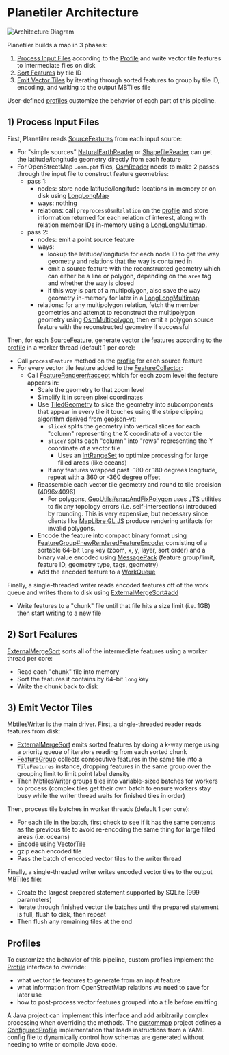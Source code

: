 # Planetiler Architecture

![Architecture Diagram](diagrams/architecture.png)

Planetiler builds a map in 3 phases:

1. [Process Input Files](#1-process-input-files) according to the [Profile](#profiles) and write vector tile features to
   intermediate files on disk
2. [Sort Features](#2-sort-features) by tile ID
3. [Emit Vector Tiles](#3-emit-vector-tiles) by iterating through sorted features to group by tile ID, encoding, and
   writing to the output MBTiles file

User-defined [profiles](#profiles) customize the behavior of each part of this pipeline.

## 1) Process Input Files

First, Planetiler
reads [SourceFeatures](planetiler-core/src/main/java/com/onthegomap/planetiler/reader/SourceFeature.java)
from each input source:

- For "simple
  sources" [NaturalEarthReader](planetiler-core/src/main/java/com/onthegomap/planetiler/reader/NaturalEarthReader.java)
  or [ShapefileReader](planetiler-core/src/main/java/com/onthegomap/planetiler/reader/ShapefileReader.java) can get the
  latitude/longitude geometry directly from each feature
- For OpenStreetMap `.osm.pbf` files,
  [OsmReader](planetiler-core/src/main/java/com/onthegomap/planetiler/reader/osm/OsmReader.java)
  needs to make 2 passes through the input file to construct feature geometries:
  - pass 1:
    - nodes: store node latitude/longitude locations in-memory or on disk
      using [LongLongMap](planetiler-core/src/main/java/com/onthegomap/planetiler/collection/LongLongMap.java)
    - ways: nothing
    - relations: call `preprocessOsmRelation` on the [profile](#profiles) and store information returned for each
      relation of
      interest, along with relation member IDs in-memory using
      a [LongLongMultimap](planetiler-core/src/main/java/com/onthegomap/planetiler/collection/LongLongMultimap.java).
  - pass 2:
    - nodes: emit a point source feature
    - ways:
      - lookup the latitude/longitude for each node ID to get the way geometry and relations that the way is contained
        in
      - emit a source feature with the reconstructed geometry which can either be a line or polygon, depending on
        the `area` tag and whether the way is closed
      - if this way is part of a multipolygon, also save the way geometry in-memory for later in
        a [LongLongMultimap](planetiler-core/src/main/java/com/onthegomap/planetiler/collection/LongLongMultimap.java)
    - relations: for any multipolygon relation, fetch the member geometries and attempt to reconstruct the multipolygon
      geometry
      using [OsmMultipolygon](planetiler-core/src/main/java/com/onthegomap/planetiler/reader/osm/OsmMultipolygon.java),
      then emit a polygon source feature with the reconstructed geometry if successful

Then, for each [SourceFeature](planetiler-core/src/main/java/com/onthegomap/planetiler/reader/SourceFeature.java),
generate vector tile features according to the [profile](#profiles) in a worker thread (default 1 per core):

- Call `processFeature` method on the [profile](#profiles) for each source feature
- For every vector tile feature added to
  the [FeatureCollector](planetiler-core/src/main/java/com/onthegomap/planetiler/FeatureCollector.java):
  - Call [FeatureRenderer#accept](planetiler-core/src/main/java/com/onthegomap/planetiler/render/FeatureRenderer.java)
    which for each zoom level the feature appears in:
    - Scale the geometry to that zoom level
    - Simplify it in screen pixel coordinates
    - Use [TiledGeometry](planetiler-core/src/main/java/com/onthegomap/planetiler/render/TiledGeometry.java)
      to slice the geometry into subcomponents that appear in every tile it touches using the stripe clipping algorithm
      derived from [geojson-vt](https://github.com/mapbox/geojson-vt):
      - `sliceX` splits the geometry into vertical slices for each "column" representing the X coordinate of a vector
        tile
      - `sliceY` splits each "column" into "rows" representing the Y coordinate of a vector tile
        - Uses an [IntRangeSet](planetiler-core/src/main/java/com/onthegomap/planetiler/collection/IntRangeSet.java) to
          optimize processing for large filled areas (like oceans)
      - If any features wrapped past -180 or 180 degrees longitude, repeat with a 360 or -360 degree offset
    - Reassemble each vector tile geometry and round to tile precision (4096x4096)
      - For
        polygons, [GeoUtils#snapAndFixPolygon](planetiler-core/src/main/java/com/onthegomap/planetiler/geo/GeoUtils.java)
        uses [JTS](https://github.com/locationtech/jts) utilities to fix any topology errors (i.e. self-intersections)
        introduced by rounding. This is very expensive, but necessary since clients
        like [MapLibre GL JS](https://github.com/maplibre/maplibre-gl-js) produce rendering artifacts for invalid
        polygons.
    - Encode the feature into compact binary format
      using [FeatureGroup#newRenderedFeatureEncoder](planetiler-core/src/main/java/com/onthegomap/planetiler/collection/FeatureGroup.java)
      consisting of a sortable 64-bit `long` key (zoom, x, y, layer, sort order) and a binary value encoded
      using [MessagePack](https://msgpack.org/) (feature group/limit, feature ID, geometry type, tags, geometry)
    - Add the encoded feature to
      a [WorkQueue](planetiler-core/src/main/java/com/onthegomap/planetiler/worker/WorkQueue.java)

Finally, a single-threaded writer reads encoded features off of the work queue and writes them to disk
using [ExternalMergeSort#add](planetiler-core/src/main/java/com/onthegomap/planetiler/collection/ExternalMergeSort.java)

- Write features to a "chunk" file until that file hits a size limit (i.e. 1GB) then start writing to a new file

## 2) Sort Features

[ExternalMergeSort](planetiler-core/src/main/java/com/onthegomap/planetiler/collection/ExternalMergeSort.java) sorts all
of the intermediate features using a worker thread per core:

- Read each "chunk" file into memory
- Sort the features it contains by 64-bit `long` key
- Write the chunk back to disk

## 3) Emit Vector Tiles

[MbtilesWriter](planetiler-core/src/main/java/com/onthegomap/planetiler/mbtiles/MbtilesWriter.java) is the main driver.
First, a single-threaded reader reads features from disk:

- [ExternalMergeSort](planetiler-core/src/main/java/com/onthegomap/planetiler/collection/ExternalMergeSort.java) emits
  sorted features by doing a k-way merge using a priority queue of iterators reading from each sorted chunk
- [FeatureGroup](planetiler-core/src/main/java/com/onthegomap/planetiler/collection/FeatureGroup.java) collects
  consecutive features in the same tile into a `TileFeatures` instance, dropping features in the same group over the
  grouping limit to limit point label density
- Then [MbtilesWriter](planetiler-core/src/main/java/com/onthegomap/planetiler/mbtiles/MbtilesWriter.java) groups tiles
  into variable-sized batches for workers to process (complex tiles get their own batch to ensure workers stay busy
  while the writer thread waits for finished tiles in order)

Then, process tile batches in worker threads (default 1 per core):

- For each tile in the batch, first check to see if it has the same contents as the previous tile to avoid re-encoding
  the same thing for large filled areas (i.e. oceans)
- Encode using [VectorTile](planetiler-core/src/main/java/com/onthegomap/planetiler/VectorTile.java)
- gzip each encoded tile
- Pass the batch of encoded vector tiles to the writer thread

Finally, a single-threaded writer writes encoded vector tiles to the output MBTiles file:

- Create the largest prepared statement supported by SQLite (999 parameters)
- Iterate through finished vector tile batches until the prepared statement is full, flush to disk, then repeat
- Then flush any remaining tiles at the end

## Profiles

To customize the behavior of this pipeline, custom profiles implement
the [Profile](planetiler-core/src/main/java/com/onthegomap/planetiler/Profile.java) interface to override:

- what vector tile features to generate from an input feature
- what information from OpenStreetMap relations we need to save for later use
- how to post-process vector features grouped into a tile before emitting

A Java project can implement this interface and add arbitrarily complex processing when overriding the methods.
The [custommap](planetiler-custommap) project defines
a [ConfiguredProfile](planetiler-custommap/src/main/java/com/onthegomap/planetiler/custommap/ConfiguredProfile.java)
implementation that loads instructions from a YAML config file to dynamically control how schemas are generated without
needing to write or compile Java code.
